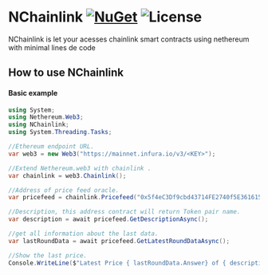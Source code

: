# NChainlink [![NuGet](https://img.shields.io/nuget/v/NChainlink)](https://www.nuget.org/packages/NChainlink/) ![License](https://img.shields.io/github/license/lucasespinosa28/NChainlink)

NChainlink is let your acesses chainlink smart contracts using nethereum with minimal lines de code 

## How to use NChainlink 
#### Basic example
```C#
using System;
using Nethereum.Web3;
using NChainlink;
using System.Threading.Tasks;

//Ethereum endpoint URL.
var web3 = new Web3("https://mainnet.infura.io/v3/<KEY>");

//Extend Nethereum.web3 with chainlink . 
var chainlink = web3.Chainlink();

//Address of price feed oracle.
var pricefeed = chainlink.Pricefeed("0x5f4eC3Df9cbd43714FE2740f5E3616155c5b8419");

//Description, this address contract will return Token pair name.
var description = await pricefeed.GetDescriptionAsync();

//get all information about the last data.
var lastRoundData = await pricefeed.GetLatestRoundDataAsync();

//Show the last price.
Console.WriteLine($"Latest Price { lastRoundData.Answer} of { description }")
```
